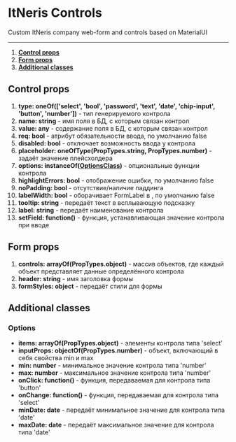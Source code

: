 # ItNeris Controls
Custom ItNeris company web-form and controls based on MaterialUI

-----

1. **[Control props](https://github.com/itneris/controls/blob/main/README.md#control-props)**
2. **[Form props](https://github.com/itneris/controls/blob/main/README.md#form-props)**
3. **[Additional classes](https://github.com/itneris/controls/blob/main/README.md#form-props)**

## Control props
 1. **type: oneOf(['select', 'bool', 'password', 'text', 'date', 'chip-input', 'button', 'number'])** - тип генерируемого контрола
 2. **name: string** - имя поля в БД, с которым связан контрол
 3. **value: any** - содержание поля в БД, с которым связан контрол
 4. **req: bool** - атрибут обязательности ввода, по умолчанию false
 5. **disabled: bool** - отключает возможность ввода у контрола
 6. **placeholder: oneOfType(PropTypes.string, PropTypes.number)** - задаёт значение плейсхолдера
 7. **options: instanceOf([OptionsClass](https://github.com/itneris/controls/blob/main/README.md#options))** - опциональные функции контрола
 8. **highlightErrors: bool** - отображение ошибки, по умолчанию false
 9. **noPadding: bool** -  отсутствие/наличие паддинга
 10. **labelWidth: bool** - оборачивает FormLabel в <Box width="103px">, по умолчанию false
 11. **tooltip: string** - передаёт текст в всплывающую подсказку
 12. **label: string** - передаёт наименование контрола
 13. **setField: function()** - функция, устанавливающая значение контрола при вводе
 
## Form props
 1. **controls: arrayOf(PropTypes.object)** - массив объектов, где каждый объект представляет данные определённого контрола
 2. **header: string** - имя заголовка формы
 3. **formStyles: object** - передаёт стили для формы

 ## Additional classes
  ### Options
  - **items: arrayOf(PropTypes.object)** - элементы контрола типа 'select'
  - **inputProps: objectOf(PropTypes.number)** - объект, включающий в себя свойства min и max
  - **min: number** - минимальное значение контрола типа 'number'
  - **max: number** - максимальное значение контрола типа 'number'
  - **onClick: function()** - функция, передаваемая для контрола типа 'button'
  - **onChange: function()** - функция, передаваемая для контрола типа 'select'
  - **minDate: date** - передаёт минимальное значение для контрола типа 'date'
  - **maxDate: date** - передаёт максимальное значение для контрола типа 'date'
 
  
